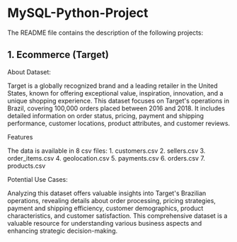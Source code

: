 # MySQL-Python-Project
The README file contains the description of the following projects:

## 1. Ecommerce (Target)

 About Dataset:
 
  Target is a globally recognized brand and a leading retailer in the United States, known for offering exceptional value, inspiration, innovation, and a unique shopping experience.
  This dataset focuses on Target's operations in Brazil, covering 100,000 orders placed between 2016 and 2018. It includes detailed information on order status, pricing, payment and shipping performance, customer 
  locations, product attributes, and customer reviews.

 Features
 
 The data is available in 8 csv files:
     1.	customers.csv
     2. 	sellers.csv
     3.	order_items.csv
     4.	geolocation.csv
     5.	payments.csv
     6.	orders.csv
     7.	products.csv

 Potential Use Cases:
 
  Analyzing this dataset offers valuable insights into Target's Brazilian operations, revealing details about order processing, pricing strategies, payment and shipping efficiency, customer demographics, product 
  characteristics, and customer satisfaction. This comprehensive dataset is a valuable resource for understanding various business aspects and enhancing strategic decision-making.
